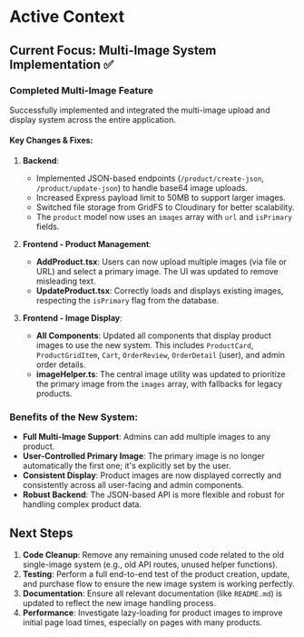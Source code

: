 # Active Context

## Current Focus: Multi-Image System Implementation ✅

### Completed Multi-Image Feature
Successfully implemented and integrated the multi-image upload and display system across the entire application.

#### Key Changes & Fixes:
1.  **Backend**:
    *   Implemented JSON-based endpoints (`/product/create-json`, `/product/update-json`) to handle base64 image uploads.
    *   Increased Express payload limit to 50MB to support larger images.
    *   Switched file storage from GridFS to Cloudinary for better scalability.
    *   The `product` model now uses an `images` array with `url` and `isPrimary` fields.

2.  **Frontend - Product Management**:
    *   **AddProduct.tsx**: Users can now upload multiple images (via file or URL) and select a primary image. The UI was updated to remove misleading text.
    *   **UpdateProduct.tsx**: Correctly loads and displays existing images, respecting the `isPrimary` flag from the database.

3.  **Frontend - Image Display**:
    *   **All Components**: Updated all components that display product images to use the new system. This includes `ProductCard`, `ProductGridItem`, `Cart`, `OrderReview`, `OrderDetail` (user), and admin order details.
    *   **imageHelper.ts**: The central image utility was updated to prioritize the primary image from the `images` array, with fallbacks for legacy products.

### Benefits of the New System:
-   **Full Multi-Image Support**: Admins can add multiple images to any product.
-   **User-Controlled Primary Image**: The primary image is no longer automatically the first one; it's explicitly set by the user.
-   **Consistent Display**: Product images are now displayed correctly and consistently across all user-facing and admin components.
-   **Robust Backend**: The JSON-based API is more flexible and robust for handling complex product data.

## Next Steps
1.  **Code Cleanup**: Remove any remaining unused code related to the old single-image system (e.g., old API routes, unused helper functions).
2.  **Testing**: Perform a full end-to-end test of the product creation, update, and purchase flow to ensure the new image system is working perfectly.
3.  **Documentation**: Ensure all relevant documentation (like `README.md`) is updated to reflect the new image handling process.
4.  **Performance**: Investigate lazy-loading for product images to improve initial page load times, especially on pages with many products.
